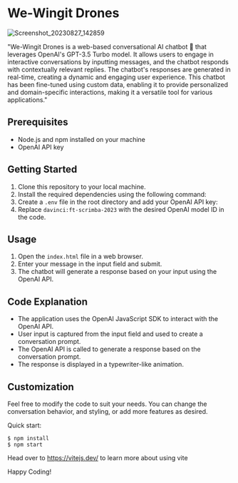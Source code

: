 # We-Wingit Drones

![Screenshot_20230827_142859](https://github.com/mohammadshahidbeigh/We-Wingit-Drones/assets/85876937/911a4a31-2951-40b7-bc25-28a3412c7858)



"We-Wingit Drones is a web-based conversational AI chatbot 🤖 that leverages OpenAI's GPT-3.5 Turbo model. It allows users to engage in interactive conversations by inputting messages, and the chatbot responds with contextually relevant replies. The chatbot's responses are generated in real-time, creating a dynamic and engaging user experience. This chatbot has been fine-tuned using custom data, enabling it to provide personalized and domain-specific interactions, making it a versatile tool for various applications."

## Prerequisites

- Node.js and npm installed on your machine
- OpenAI API key

## Getting Started

1. Clone this repository to your local machine.
2. Install the required dependencies using the following command:
3. Create a `.env` file in the root directory and add your OpenAI API key:
4. Replace `davinci:ft-scrimba-2023` with the desired OpenAI model ID in the code.

## Usage

1. Open the `index.html` file in a web browser.
2. Enter your message in the input field and submit.
3. The chatbot will generate a response based on your input using the OpenAI API.

## Code Explanation

- The application uses the OpenAI JavaScript SDK to interact with the OpenAI API.
- User input is captured from the input field and used to create a conversation prompt.
- The OpenAI API is called to generate a response based on the conversation prompt.
- The response is displayed in a typewriter-like animation.

## Customization

Feel free to modify the code to suit your needs. You can change the conversation behavior, and styling, or add more features as desired.


Quick start:

```
$ npm install
$ npm start
```

Head over to https://vitejs.dev/ to learn more about using vite

Happy Coding!
